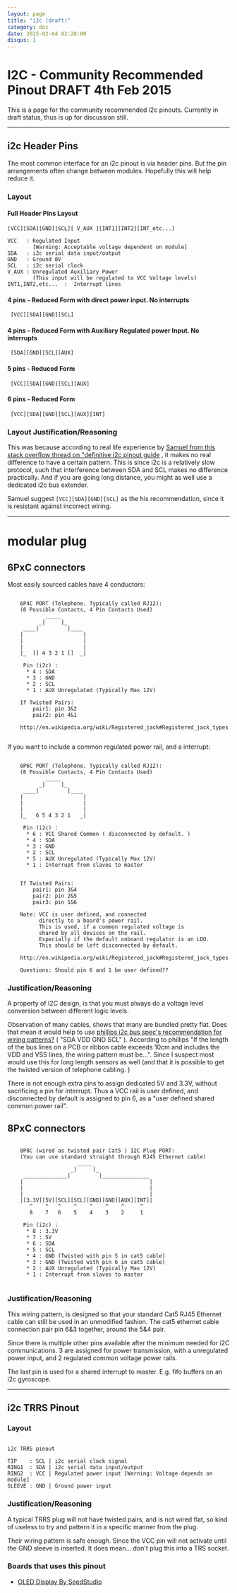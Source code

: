 ```yaml
---
layout: page
title: "i2c (draft)"
category: doc
date: 2015-02-04 02:28:00
disqus: 1
---
```


# I2C - Community Recommended Pinout DRAFT 4th Feb 2015 

This is a page for the community recommended i2c pinouts. Currently in draft status, thus is up for discussion still.

---------

## i2c Header Pins

The most common interface for an i2c pinout is via header pins. But the pin arrangements often change between modules. Hopefully this will help reduce it.

### Layout

#### Full Header Pins Layout

```ascii-diagram
[VCC][SDA][GND][SCL][ V_AUX ][INT1][INT2][INT_etc...]

VCC   : Regulated Input 
        [Warning: Acceptable voltage dependent on module]
SDA   : i2c serial data input/output
GND   : Ground 0V
SCL   : i2c serial clock
V_AUX : Unregulated Auxiliary Power 
        (This input will be regulated to VCC Voltage levels)
INT1,INT2,etc...  :  Interrupt lines
```

#### 4 pins - Reduced Form with direct power input. No interrupts

```ascii-diagram
 [VCC][SDA][GND][SCL]
```

#### 4 pins - Reduced Form with Auxiliary Regulated power Input. No interrupts

```ascii-diagram
 [SDA][GND][SCL][AUX]
```

#### 5 pins - Reduced Form

```ascii-diagram
 [VCC][SDA][GND][SCL][AUX]
``` 

#### 6 pins - Reduced Form

```ascii-diagram
 [VCC][SDA][GND][SCL][AUX][INT]
``` 

### Layout Justification/Reasoning

This was because according to real life experience by [Samuel from this stack overflow thread on "definitive i2c pinout guide](http://electronics.stackexchange.com/questions/47056/is-there-any-definitive-i2c-pin-out-guidance-out-there-not-looking-for-a-stand) , it makes no real difference to have a certain pattern. This is since i2c is a relatively slow protocol, such that interference between SDA and SCL makes no difference practically. And if you are going long distance, you might as well use a dedicated i2c bus extender.

Samuel suggest `[VCC][SDA][GND][SCL]` as the his recommendation, since it is resistant against incorrect wiring.

-----------



# modular plug

## 6PxC connectors

Most easily sourced cables have 4 conductors:

```ascii-diagram

	6P4C PORT (Telephone. Typically called RJ12):
	(6 Possible Contacts, 4 Pin Contacts Used)
	        _____
	      _|     |_
	 ____|         |____
	|                   |
	|                   |
	|                   |
	|_  [] 4 3 2 1 []  _|
	
	 Pin (i2c) :
	  * 4 : SDA
	  * 3 : GND
	  * 2 : SCL
	  * 1 : AUX Unregulated (Typically Max 12V)

	If Twisted Pairs:
		pair1: pin 3&2
		pair2: pin 4&1
	  
	http://en.wikipedia.org/wiki/Registered_jack#Registered_jack_types
	
```

If you want to include a common regulated power rail, and a interrupt:

```ascii-diagram

	6P6C PORT (Telephone. Typically called RJ12):
	(6 Possible Contacts, 4 Pin Contacts Used)
	        _____
	      _|     |_
	 ____|         |____
	|                   |
	|                   |
	|                   |
	|_   6 5 4 3 2 1   _|
	
	 Pin (i2c) :
	  * 6 : VCC Shared Common ( disconnected by default. )
	  * 4 : SDA
	  * 3 : GND
	  * 2 : SCL
	  * 5 : AUX Unregulated (Typically Max 12V)
	  * 1 : Interrupt from slaves to master 
	  
	  
	If Twisted Pairs:
		pair1: pin 3&4
		pair2: pin 2&5
		pair3: pin 1&6
	  
	Note: VCC is user defined, and connected
		  directly to a board's power rail.
		  This is used, if a common regulated voltage is 
		  shared by all devices on the rail. 
		  Especially if the default onboard regulator is an LDO.
		  This should be left disconnected by default.
	  
	http://en.wikipedia.org/wiki/Registered_jack#Registered_jack_types
	
	Questions: Should pin 6 and 1 be user defined??
```

### Justification/Reasoning

A property of I2C design, is that you must always do a voltage level conversion between different logic levels.

Observation of many cables, shows that many are bundled pretty flat. Does that mean it would help to use [phillips i2c bus spec's recommendation for wiring patterns?](http://www.i2c-bus.org/fileadmin/ftp/i2c_bus_specification_1995.pdf)  ( "SDA VDD GND SCL" ). According to phillips "If the length of the bus lines on a PCB or ribbon cable exceeds 10cm and includes the VDD and VSS lines, the wiring pattern must be...". Since I suspect most would use this for long length sensors as well (and that it is possible to get the twisted version of telephone cabling. )

There is not enough extra pins to assign dedicated 5V and 3.3V, without sacrificing a pin for interrupt. Thus a VCC rail is user defined, and disconnected by default is assigned to pin 6, as a "user defined shared common power rail".

## 8PxC connectors

```ascii-diagram

	8P8C (wired as twisted pair Cat5 ) I2C Plug PORT:
	(You can use standard straight through RJ45 Ethernet cable) 
	                  _____
	                _|     |_
	 ______________|         |_______________
	|                                        |
	|                                        |
	|                                        |
	|[3.3V][5V][SCL][SCL][GND][GND][AUX][INT]|
	   ^    ^   ^    ^    ^    ^    ^     ^
	   8    7   6    5    4    3    2     1

	 Pin (i2c) :
	  * 8 : 3.3V 
	  * 7 : 5V
	  * 6 : SDA
	  * 5 : SCL
	  * 4 : GND (Twisted with pin 5 in cat5 cable)
	  * 3 : GND (Twisted with pin 6 in cat5 cable)
	  * 2 : AUX Unregulated (Typically Max 12V)
	  * 1 : Interrupt from slaves to master
	  
```



### Justification/Reasoning

This wiring pattern, is designed so that your standard Cat5 RJ45 Ethernet cable can still be used in an unmodified fashion. The cat5 ethernet cable connection pair pin 6&3 together, around the 5&4 pair.

Since there is multiple other pins available after the minimum needed for i2C communications. 3 are assigned for power transmission, with a unregulated power input, and 2 regulated common voltage power rails.

The last pin is used for a shared interrupt to master. E.g. fifo buffers on an i2c gyroscope. 

-----------

## i2c TRRS Pinout

### Layout

```ascii-diagram

i2c TRRS pinout

TIP    : SCL | i2c serial clock signal
RING1  : SDA | i2c serial data input/output
RING2  : VCC | Regulated power input [Warning: Voltage depends on module]
SLEEVE : GND | Ground power input 

```

### Justification/Reasoning

A typical TRRS plug will not have twisted pairs, and is not wired flat, so kind of useless to try and pattern it in a specific manner from the plug.

Their wiring pattern is safe enough. Since the VCC pin will not activate until the GND sleeve is inserted. It does mean... don't plug this into a TRS socket.

### Boards that uses this pinout

* [OLED Display By SeedStudio](http://www.seeedstudio.com/wiki/Electronic_Brick_-_OLED_128*64_Display)

